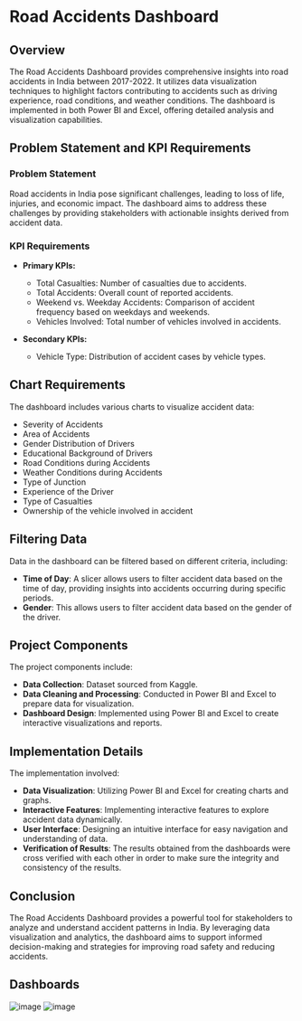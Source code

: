 # Road Accidents Dashboard

## Overview

The Road Accidents Dashboard provides comprehensive insights into road accidents in India between 2017-2022. It utilizes data visualization techniques to highlight factors contributing to accidents such as driving experience, road conditions, and weather conditions. The dashboard is implemented in both Power BI and Excel, offering detailed analysis and visualization capabilities.

## Problem Statement and KPI Requirements

### Problem Statement

Road accidents in India pose significant challenges, leading to loss of life, injuries, and economic impact. The dashboard aims to address these challenges by providing stakeholders with actionable insights derived from accident data.

### KPI Requirements

- **Primary KPIs:**
  - Total Casualties: Number of casualties due to accidents.
  - Total Accidents: Overall count of reported accidents.
  - Weekend vs. Weekday Accidents: Comparison of accident frequency based on weekdays and weekends.
  - Vehicles Involved: Total number of vehicles involved in accidents.

- **Secondary KPIs:**
  - Vehicle Type: Distribution of accident cases by vehicle types.

## Chart Requirements

The dashboard includes various charts to visualize accident data:
- Severity of Accidents
- Area of Accidents
- Gender Distribution of Drivers
- Educational Background of Drivers
- Road Conditions during Accidents
- Weather Conditions during Accidents
- Type of Junction
- Experience of the Driver
- Type of Casualties
- Ownership of the vehicle involved in accident

## Filtering Data

Data in the dashboard can be filtered based on different criteria, including:
- **Time of Day**: A slicer allows users to filter accident data based on the time of day, providing insights into accidents occurring during specific periods.
- **Gender**: This allows users to filter accident data based on the gender of the driver.

## Project Components

The project components include:
- **Data Collection**: Dataset sourced from Kaggle.
- **Data Cleaning and Processing**: Conducted in Power BI and Excel to prepare data for visualization.
- **Dashboard Design**: Implemented using Power BI and Excel to create interactive visualizations and reports.
  
## Implementation Details

The implementation involved:
- **Data Visualization**: Utilizing Power BI and Excel for creating charts and graphs.
- **Interactive Features**: Implementing interactive features to explore accident data dynamically.
- **User Interface**: Designing an intuitive interface for easy navigation and understanding of data.
- **Verification of Results**: The results obtained from the dashboards were cross verified with each other in order to make sure the integrity and consistency of the results.

## Conclusion

The Road Accidents Dashboard provides a powerful tool for stakeholders to analyze and understand accident patterns in India. By leveraging data visualization and analytics, the dashboard aims to support informed decision-making and strategies for improving road safety and reducing accidents.

## Dashboards
![image](https://github.com/sohamkapadi/Road_Accidents_India_Data_Analytics/assets/99285197/50a13157-71c7-4c6c-943a-93166b721151)
![image](https://github.com/sohamkapadi/Road_Accidents_India_Data_Analytics/assets/99285197/2d6ac9de-33a1-4227-93c8-73b51e1bfc3e)



